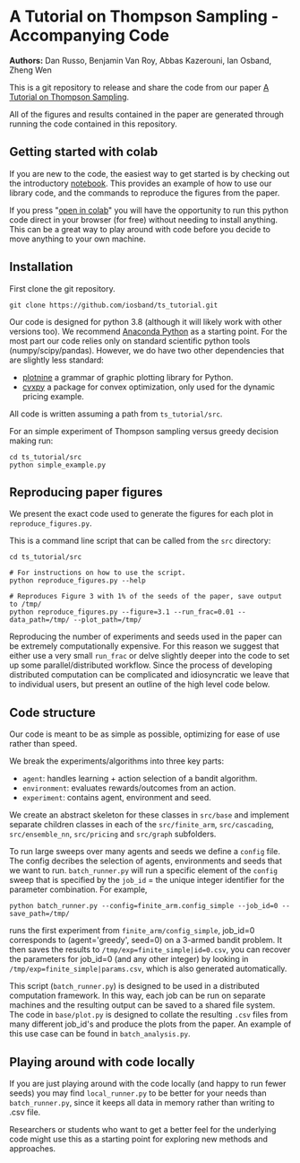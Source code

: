 A Tutorial on Thompson Sampling - Accompanying Code
===================================================

**Authors:** Dan Russo, Benjamin Van Roy, Abbas Kazerouni, Ian Osband, Zheng Wen

This is a git repository to release and share the code from our paper [A Tutorial on Thompson Sampling](https://web.stanford.edu/~bvr/pubs/TS_Tutorial.pdf).

All of the figures and results contained in the paper are generated through running the code contained in this repository.

## Getting started with colab

If you are new to the code, the easiest way to get started is by checking out the introductory [notebook](https://github.com/iosband/ts_tutorial/blob/master/ts_tutorial_intro.ipynb).
This provides an example of how to use our library code, and the commands to reproduce the figures from the paper.

If you press "[open in colab](https://colab.sandbox.google.com/github/iosband/ts_tutorial/blob/master/ts_tutorial_intro.ipynb)" you will have the opportunity to run this python code direct in your browser (for free) without needing to install anything.
This can be a great way to play around with code before you decide to move anything to your own machine.


## Installation

First clone the git repository.
```
git clone https://github.com/iosband/ts_tutorial.git
```

Our code is designed for python 3.8 (although it will likely work with other versions too).
We recommend [Anaconda Python](https://python.org/install.html) as a starting point.
For the most part our code relies only on standard scientific python tools (numpy/scipy/pandas).
However, we do have two other dependencies that are slightly less standard:

- [plotnine](https://github.com/has2k1/plotnine) a grammar of graphic plotting library for Python.
- [cvxpy](http://www.cvxpy.org/en/latest/install/index.html) a package for convex optimization, only used for the dynamic pricing example.

All code is written assuming a path from `ts_tutorial/src`.

For an simple experiment of Thompson sampling versus greedy decision making run:
```
cd ts_tutorial/src
python simple_example.py
```


## Reproducing paper figures

We present the exact code used to generate the figures for each plot in `reproduce_figures.py`.

This is a command line script that can be called from the `src` directory:
```
cd ts_tutorial/src

# For instructions on how to use the script.
python reproduce_figures.py --help

# Reproduces Figure 3 with 1% of the seeds of the paper, save output to /tmp/
python reproduce_figures.py --figure=3.1 --run_frac=0.01 --data_path=/tmp/ --plot_path=/tmp/
```

Reproducing the number of experiments and seeds used in the paper can be extremely computationally expensive.
For this reason we suggest that either use a very small `run_frac` or delve slightly deeper into the code to set up some parallel/distributed workflow.
Since the process of developing distributed computation can be complicated and idiosyncratic we leave that to individual users, but present an outline of the high level code below.

## Code structure

Our code is meant to be as simple as possible, optimizing for ease of use rather than speed.

We break the experiments/algorithms into three key parts:

- `agent`: handles learning + action selection of a bandit algorithm.
- `environment`: evaluates rewards/outcomes from an action.
- `experiment`: contains agent, environment and seed.

We create an abstract skeleton for these classes in `src/base` and implement separate children classes in each of the `src/finite_arm`, `src/cascading`, `src/ensemble_nn`, `src/pricing` and `src/graph` subfolders.

To run large sweeps over many agents and seeds we define a `config` file.
The config decribes the selection of agents, environments and seeds that we want to run.
`batch_runner.py` will run a specific element of the `config` sweep that is specified by the `job_id` = the unique integer identifier for the parameter combination.
For example,
```
python batch_runner.py --config=finite_arm.config_simple --job_id=0 --save_path=/tmp/
```

runs the first experiment from `finite_arm/config_simple`, job_id=0 corresponds to (agent='greedy', seed=0) on a 3-armed bandit problem.
It then saves the results to `/tmp/exp=finite_simple|id=0.csv`, you can recover the parameters for job_id=0 (and any other integer) by looking in `/tmp/exp=finite_simple|params.csv`, which is also generated automatically.

This script (`batch_runner.py`) is designed to be used in a distributed computation framework.
In this way, each job can be run on separate machines and the resulting output can be saved to a shared file system.
The code in `base/plot.py` is designed to collate the resulting `.csv` files from many different job_id's and produce the plots from the paper.
An example of this use case can be found in `batch_analysis.py`.


## Playing around with code locally

If you are just playing around with the code locally (and happy to run fewer seeds) you may find `local_runner.py` to be better for your needs than `batch_runner.py`, since it keeps all data in memory rather than writing to .csv file.

Researchers or students who want to get a better feel for the underlying code might use this as a starting point for exploring new methods and approaches.


